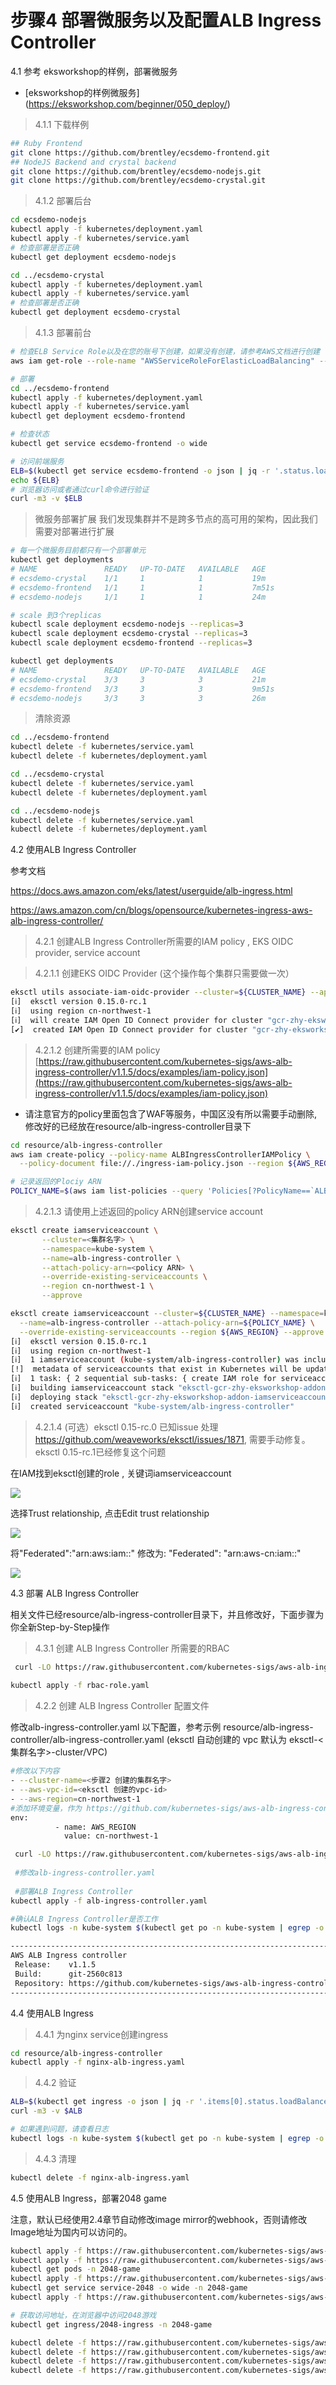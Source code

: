 # 步骤4 部署微服务以及配置ALB Ingress Controller

4.1 参考 eksworkshop的样例，部署微服务
* [eksworkshop的样例微服务] (https://eksworkshop.com/beginner/050_deploy/)

> 4.1.1 下载样例
```bash
## Ruby Frontend
git clone https://github.com/brentley/ecsdemo-frontend.git
## NodeJS Backend and crystal backend
git clone https://github.com/brentley/ecsdemo-nodejs.git
git clone https://github.com/brentley/ecsdemo-crystal.git
```

> 4.1.2 部署后台
```bash
cd ecsdemo-nodejs 
kubectl apply -f kubernetes/deployment.yaml
kubectl apply -f kubernetes/service.yaml
# 检查部署是否正确
kubectl get deployment ecsdemo-nodejs

cd ../ecsdemo-crystal
kubectl apply -f kubernetes/deployment.yaml
kubectl apply -f kubernetes/service.yaml
# 检查部署是否正确
kubectl get deployment ecsdemo-crystal
```

> 4.1.3 部署前台
```bash
# 检查ELB Service Role以及在您的账号下创建，如果没有创建，请参考AWS文档进行创建
aws iam get-role --role-name "AWSServiceRoleForElasticLoadBalancing" --region ${AWS_REGION}

# 部署
cd ../ecsdemo-frontend
kubectl apply -f kubernetes/deployment.yaml
kubectl apply -f kubernetes/service.yaml
kubectl get deployment ecsdemo-frontend

# 检查状态
kubectl get service ecsdemo-frontend -o wide

# 访问前端服务
ELB=$(kubectl get service ecsdemo-frontend -o json | jq -r '.status.loadBalancer.ingress[].hostname')
echo ${ELB}
# 浏览器访问或者通过curl命令进行验证
curl -m3 -v $ELB
```

> 微服务部署扩展
我们发现集群并不是跨多节点的高可用的架构，因此我们需要对部署进行扩展
```bash
# 每一个微服务目前都只有一个部署单元
kubectl get deployments
# NAME               READY   UP-TO-DATE   AVAILABLE   AGE
# ecsdemo-crystal    1/1     1            1           19m
# ecsdemo-frontend   1/1     1            1           7m51s
# ecsdemo-nodejs     1/1     1            1           24m

# scale 到3个replicas
kubectl scale deployment ecsdemo-nodejs --replicas=3
kubectl scale deployment ecsdemo-crystal --replicas=3
kubectl scale deployment ecsdemo-frontend --replicas=3

kubectl get deployments
# NAME               READY   UP-TO-DATE   AVAILABLE   AGE
# ecsdemo-crystal    3/3     3            3           21m
# ecsdemo-frontend   3/3     3            3           9m51s
# ecsdemo-nodejs     3/3     3            3           26m
```

> 清除资源
```bash
cd ../ecsdemo-frontend
kubectl delete -f kubernetes/service.yaml
kubectl delete -f kubernetes/deployment.yaml

cd ../ecsdemo-crystal
kubectl delete -f kubernetes/service.yaml
kubectl delete -f kubernetes/deployment.yaml

cd ../ecsdemo-nodejs
kubectl delete -f kubernetes/service.yaml
kubectl delete -f kubernetes/deployment.yaml
```

4.2 使用ALB Ingress Controller

参考文档 

https://docs.aws.amazon.com/eks/latest/userguide/alb-ingress.html

https://aws.amazon.com/cn/blogs/opensource/kubernetes-ingress-aws-alb-ingress-controller/

> 4.2.1 创建ALB Ingress Controller所需要的IAM policy , EKS OIDC provider, service account

> 4.2.1.1 创建EKS OIDC Provider (这个操作每个集群只需要做一次）

```bash
eksctl utils associate-iam-oidc-provider --cluster=${CLUSTER_NAME} --approve --region ${AWS_REGION}
[ℹ]  eksctl version 0.15.0-rc.1
[ℹ]  using region cn-northwest-1
[ℹ]  will create IAM Open ID Connect provider for cluster "gcr-zhy-eksworkshop" in "cn-northwest-1"
[✔]  created IAM Open ID Connect provider for cluster "gcr-zhy-eksworkshop" in "cn-northwest-1"
```

> 4.2.1.2 创建所需要的IAM policy
[https://raw.githubusercontent.com/kubernetes-sigs/aws-alb-ingress-controller/v1.1.5/docs/examples/iam-policy.json](https://raw.githubusercontent.com/kubernetes-sigs/aws-alb-ingress-controller/v1.1.5/docs/examples/iam-policy.json)
 * 请注意官方的policy里面包含了WAF等服务，中国区没有所以需要手动删除,修改好的已经放在resource/alb-ingress-controller目录下

```bash
cd resource/alb-ingress-controller
aws iam create-policy --policy-name ALBIngressControllerIAMPolicy \
  --policy-document file://./ingress-iam-policy.json --region ${AWS_REGION}

# 记录返回的Plociy ARN
POLICY_NAME=$(aws iam list-policies --query 'Policies[?PolicyName==`ALBIngressControllerIAMPolicy`].Arn' --output text --region ${AWS_REGION})

```

>4.2.1.3 请使用上述返回的policy ARN创建service account

```bash
eksctl create iamserviceaccount \
       --cluster=<集群名字> \
       --namespace=kube-system \
       --name=alb-ingress-controller \
       --attach-policy-arn=<policy ARN> \
       --override-existing-serviceaccounts \
       --region cn-northwest-1 \
       --approve

eksctl create iamserviceaccount --cluster=${CLUSTER_NAME} --namespace=kube-system \
  --name=alb-ingress-controller --attach-policy-arn=${POLICY_NAME} \
  --override-existing-serviceaccounts --region ${AWS_REGION} --approve
[ℹ]  eksctl version 0.15.0-rc.1
[ℹ]  using region cn-northwest-1
[ℹ]  1 iamserviceaccount (kube-system/alb-ingress-controller) was included (based on the include/exclude rules)
[!]  metadata of serviceaccounts that exist in Kubernetes will be updated, as --override-existing-serviceaccounts was set
[ℹ]  1 task: { 2 sequential sub-tasks: { create IAM role for serviceaccount "kube-system/alb-ingress-controller", create serviceaccount "kube-system/alb-ingress-controller" } }
[ℹ]  building iamserviceaccount stack "eksctl-gcr-zhy-eksworkshop-addon-iamserviceaccount-kube-system-alb-ingress-controller"
[ℹ]  deploying stack "eksctl-gcr-zhy-eksworkshop-addon-iamserviceaccount-kube-system-alb-ingress-controller"
[ℹ]  created serviceaccount "kube-system/alb-ingress-controller"
```

> 4.2.1.4 (可选）eksctl 0.15-rc.0 已知issue 处理
https://github.com/weaveworks/eksctl/issues/1871, 需要手动修复。eksctl 0.15-rc.1已经修复这个问题

在IAM找到eksctl创建的role , 关键词iamserviceaccount

![](media/15832934698484/15833075255425.jpg)

选择Trust relationship, 点击Edit trust relationship

![](media/15832934698484/15833076008289.jpg)

将"Federated":"arn:aws:iam::"
修改为: "Federated": "arn:aws-cn:iam::"

![](media/15832934698484/15833076362581.jpg)

 
4.3 部署 ALB Ingress Controller

 相关文件已经resource/alb-ingress-controller目录下，并且修改好，下面步骤为你全新Step-by-Step操作

 >4.3.1 创建 ALB Ingress Controller 所需要的RBAC
 
 ```bash
  curl -LO https://raw.githubusercontent.com/kubernetes-sigs/aws-alb-ingress-controller/v1.1.5/docs/examples/rbac-role.yaml
  
 kubectl apply -f rbac-role.yaml
 
 ```

>4.2.2 创建 ALB Ingress Controller 配置文件

 修改alb-ingress-controller.yaml 以下配置，参考示例 resource/alb-ingress-controller/alb-ingress-controller.yaml
(eksctl 自动创建的 vpc 默认为 eksctl-<集群名字>-cluster/VPC)
  
  ```bash
  #修改以下内容
  - --cluster-name=<步骤2 创建的集群名字>
  - --aws-vpc-id=<eksctl 创建的vpc-id>   
  - --aws-region=cn-northwest-1
  #添加环境变量，作为 https://github.com/kubernetes-sigs/aws-alb-ingress-controller/issues/1180 的workaround
  env:
            - name: AWS_REGION
              value: cn-northwest-1
  
  ```

 ```bash
  curl -LO https://raw.githubusercontent.com/kubernetes-sigs/aws-alb-ingress-controller/v1.1.5/docs/examples/alb-ingress-controller.yaml
  
  #修改alb-ingress-controller.yaml
  
  #部署ALB Ingress Controller
 kubectl apply -f alb-ingress-controller.yaml
 
 #确认ALB Ingress Controller是否工作
 kubectl logs -n kube-system $(kubectl get po -n kube-system | egrep -o alb-ingress[a-zA-Z0-9-]+)

-------------------------------------------------------------------------------
AWS ALB Ingress controller
  Release:    v1.1.5
  Build:      git-2560c813
  Repository: https://github.com/kubernetes-sigs/aws-alb-ingress-controller.git
-------------------------------------------------------------------------------

 ```


 4.4 使用ALB Ingress   
>4.4.1 为nginx service创建ingress

```bash
cd resource/alb-ingress-controller
kubectl apply -f nginx-alb-ingress.yaml
```

>4.4.2 验证

```bash
ALB=$(kubectl get ingress -o json | jq -r '.items[0].status.loadBalancer.ingress[].hostname')
curl -m3 -v $ALB

# 如果遇到问题，请查看日志
kubectl logs -n kube-system $(kubectl get po -n kube-system | egrep -o alb-ingress[a-zA-Z0-9-]+)
```

> 4.4.3 清理
```bash
kubectl delete -f nginx-alb-ingress.yaml
```

4.5 使用ALB Ingress，部署2048 game

注意，默认已经使用2.4章节自动修改image mirror的webhook，否则请修改Image地址为国内可以访问的。

```bash
kubectl apply -f https://raw.githubusercontent.com/kubernetes-sigs/aws-alb-ingress-controller/v1.0.0/docs/examples/2048/2048-namespace.yaml
kubectl apply -f https://raw.githubusercontent.com/kubernetes-sigs/aws-alb-ingress-controller/v1.0.0/docs/examples/2048/2048-deployment.yaml
kubectl get pods -n 2048-game
kubectl apply -f https://raw.githubusercontent.com/kubernetes-sigs/aws-alb-ingress-controller/v1.0.0/docs/examples/2048/2048-service.yaml
kubectl get service service-2048 -o wide -n 2048-game
kubectl apply -f https://raw.githubusercontent.com/kubernetes-sigs/aws-alb-ingress-controller/v1.0.0/docs/examples/2048/2048-ingress.yaml

# 获取访问地址，在浏览器中访问2048游戏
kubectl get ingress/2048-ingress -n 2048-game

kubectl delete -f https://raw.githubusercontent.com/kubernetes-sigs/aws-alb-ingress-controller/v1.0.0/docs/examples/2048/2048-deployment.yaml
kubectl delete -f https://raw.githubusercontent.com/kubernetes-sigs/aws-alb-ingress-controller/v1.0.0/docs/examples/2048/2048-service.yaml
kubectl delete -f https://raw.githubusercontent.com/kubernetes-sigs/aws-alb-ingress-controller/v1.0.0/docs/examples/2048/2048-ingress.yaml
kubectl delete -f https://raw.githubusercontent.com/kubernetes-sigs/aws-alb-ingress-controller/v1.0.0/docs/examples/2048/2048-namespace.yaml
```

